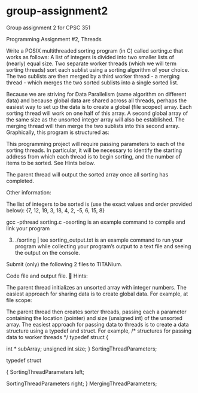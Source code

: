 # group-assignment2
Group assignment 2 for CPSC 351

Programming Assignment #2, Threads

Write a POSIX multithreaded sorting program (in C) called sorting.c that works as follows: A list of integers is divided into two smaller lists of (nearly) equal size. Two separate worker threads (which we will term sorting threads) sort each sublist using a sorting algorithm of your choice. The two sublists are then merged by a third worker thread - a merging thread - which merges the two sorted sublists into a single sorted list.

Because we are striving for Data Parallelism (same algorithm on different data) and because global data are shared across all threads, perhaps the easiest way to set up the data is to create a global (file scoped) array. Each sorting thread will work on one half of this array. A second global array of the same size as the unsorted integer array will also be established. The merging thread will then merge the two sublists into this second array. Graphically, this program is structured as:












This programming project will require passing parameters to each of the sorting threads. In particular, it will be necessary to identify the starting address from which each thread is to begin sorting, and the number of items to be sorted. See Hints below.

The parent thread will output the sorted array once all sorting has completed.

Other information:

The list of integers to be sorted is (use the exact values and order provided below):
{7, 12, 19, 3, 18, 4, 2, -5, 6, 15, 8}

gcc -pthread sorting.c -osorting is an example command to compile and link your program

3.	./sorting | tee sorting_output.txt is an example command to run your program while collecting your program’s output to a text file and seeing the output on the console.

Submit (only) the following 2 files to TITANium.

Code file and output file.

Hints:

The parent thread initializes an unsorted array with integer numbers. The easiest approach for sharing data is to create global data. For example, at file scope:




The parent thread then creates sorter threads, passing each a parameter containing the location (pointer) and size (unsigned int) of the unsorted array. The easiest approach for passing data to threads is to create a data structure using a typedef and struct. For example,
/* structures for passing data to worker threads */ typedef struct
{

int *	subArray;
unsigned int size;
} SortingThreadParameters;

typedef struct

{
SortingThreadParameters left;

SortingThreadParameters right;
} MergingThreadParameters;
